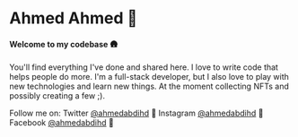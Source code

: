 # Ahmed Ahmed 🚀
#### Welcome to my codebase 🛖

You'll find everything I've done and shared here. I love to write code that helps people do more. I'm a full-stack developer, but I also love to play with new technologies and learn new things. At the moment collecting NFTs and possibly creating a few ;).

Follow me on: 
Twitter [@ahmedabdihd](https://twitter.com/ahmedabdihd) 🐥 
Instagram [@ahmedabdihd](https://instagram.com/ahmedabdihd) 📸
Facebook [@ahmedabdihd](https://facebook.com/ahmedabdihd) 🎉